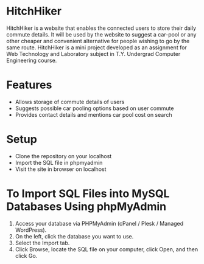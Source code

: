 # HitchHiker
HitchHiker is a website that enables the connected users to store their daily commute details.
It will be used by the website to suggest a car-pool or any other cheaper and convenient alternative for people wishing to go by the same route.
HitchHiker is a mini project developed as an assignment for Web Technology and Laboratory subject in T.Y. Undergrad Computer Engineering course.
# Features
- Allows storage of commute details of users
- Suggests possible car pooling options based on user commute
- Provides contact details and mentions car pool cost on search
# Setup
- Clone the repository on your localhost
- Import the SQL file in phpmyadmin
- Visit the site in browser on localhost

# To Import SQL Files into MySQL Databases Using phpMyAdmin
1) Access your database via PHPMyAdmin (cPanel / Plesk / Managed WordPress).
2) On the left, click the database you want to use.
3) Select the Import tab.
4) Click Browse, locate the SQL file on your computer, click Open, and then click Go.
